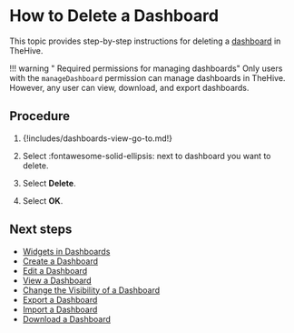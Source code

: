 # How to Delete a Dashboard

This topic provides step-by-step instructions for deleting a [dashboard](about-dashboards.md) in TheHive.

!!! warning "<!-- md:version 5.4 --> Required permissions for managing dashboards"
    Only users with the `manageDashboard` permission can manage dashboards in TheHive. However, any user can view, download, and export dashboards.

<h2>Procedure</h2>

1. {!includes/dashboards-view-go-to.md!}

2. Select :fontawesome-solid-ellipsis: next to dashboard you want to delete.

3. Select **Delete**.

4. Select **OK**.

<h2>Next steps</h2>

* [Widgets in Dashboards](widgets-dashboards.md)
* [Create a Dashboard](create-a-dashboard.md)
* [Edit a Dashboard](edit-a-dashboard.md)
* [View a Dashboard](view-a-dashboard.md)
* [Change the Visibility of a Dashboard](change-visibility-of-a-dashboard.md)
* [Export a Dashboard](export-a-dashboard.md)
* [Import a Dashboard](import-a-dashboard.md)
* [Download a Dashboard](download-a-dashboard.md)